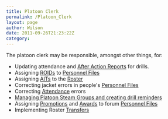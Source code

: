 ```yaml
---
title: Platoon Clerk
permalink: /Platoon_Clerk
layout: page
author: Wilson
date: 2011-09-26T21:23:22Z
category: 
---
```

The platoon clerk may be responsible, amongst other things, for:

  - Updating attendance and [After Action
    Reports](After_Action_Report "wikilink") for drills.
  - Assigning [ROIDs](ROID "wikilink") to [Personnel
    Files](Personnel_File "wikilink")
  - Assigning [AITs](AIT "wikilink") to the [Roster](Roster "wikilink")
  - Correcting jacket errors in people's [Personnel
    Files](Personnel_File "wikilink")
  - Correcting [Attendance](Attendance "wikilink") errors
  - [Managing Platoon Steam Groups and creating drill
    reminders](Steam_Group_Tutorial "wikilink")
  - Assigning [Promotions](Promotions "wikilink") and
    [Awards](Awards "wikilink") to forum [Personnel
    Files](Personnel_File "wikilink")
  - Implementing Roster [Transfers](Transfers "wikilink")

